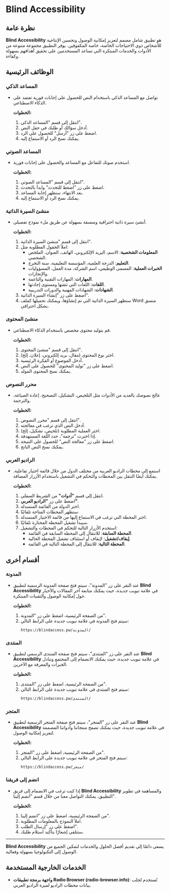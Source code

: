 # Blind Accessibility

## نظرة عامة

**Blind Accessibility** هو تطبيق شامل مصمم لتعزيز إمكانية الوصول وتحسين الإنتاجية للأشخاص ذوي الاحتياجات الخاصة، خاصة المكفوفين. يوفر التطبيق مجموعة متنوعة من الأدوات والخدمات المبتكرة التي تساعد المستخدمين على تحقيق أهدافهم بسهولة وكفاءة.

## الوظائف الرئيسية

### المساعد الذكي

- تواصل مع المساعد الذكي باستخدام النص للحصول على إجابات فورية تعتمد على الذكاء الاصطناعي.

  **الخطوات:**
  1. انتقل إلى قسم "المساعد الذكي".
  2. أدخل سؤالك أو طلبك في حقل النص.
  3. اضغط على زر "أرسل" للحصول على الرد.
  4. يمكنك نسخ الرد أو الاستماع إليه.

### المساعد الصوتي

- استخدم صوتك للتفاعل مع المساعد والحصول على إجابات فورية.

  **الخطوات:**
  1. انتقل إلى قسم "المساعد الصوتي".
  2. اضغط على زر "اضغط للتحدث" وابدأ بالتحدث.
  3. بعد الانتهاء، ستظهر إجابة المساعد.
  4. يمكنك نسخ الرد أو الاستماع إليه.

### منشئ السيرة الذاتية

- أنشئ سيرة ذاتية احترافية ومنسقة بسهولة عن طريق ملء نموذج تفصيلي.

  **الخطوات:**
  1. انتقل إلى قسم "منشئ السيرة الذاتية".
  2. املأ الحقول المطلوبة مثل:
     - **المعلومات الشخصية**: الاسم، البريد الإلكتروني، الهاتف، العنوان، الملخص الشخصي.
     - **التعليم**: الدرجة العلمية، المؤسسة التعليمية، سنة التخرج.
     - **الخبرات العملية**: المسمى الوظيفي، اسم الشركة، مدة العمل، المسؤوليات والإنجازات.
     - **المهارات**: المهارات التقنية والناعمة.
     - **اللغات**: اللغات التي تتقنها ومستوى إجادتها.
     - **الشهادات**: الشهادات المهنية والدورات التدريبية.
  3. اضغط على زر "إنشاء السيرة الذاتية".
  4. ستظهر السيرة الذاتية التي تم إنشاؤها، ويمكنك تحميلها كملف Word منسق بشكل احترافي.

### منشئ المحتوى

- قم بتوليد محتوى مخصص باستخدام الذكاء الاصطناعي.

  **الخطوات:**
  1. انتقل إلى قسم "منشئ المحتوى".
  2. اختر نوع المحتوى (مقال، بريد إلكتروني، إعلان، إلخ).
  3. أدخل الموضوع أو الفكرة الرئيسية.
  4. اضغط على زر "توليد المحتوى" للحصول على النص.
  5. يمكنك نسخ المحتوى المولد.

### محرر النصوص

- عالج نصوصك بالعديد من الأدوات مثل التلخيص، التشكيل، التصحيح، إعادة الصياغة، والترجمة.

  **الخطوات:**
  1. انتقل إلى قسم "محرر النصوص".
  2. أدخل النص الذي ترغب في معالجته.
  3. اختر العملية المطلوبة (تلخيص، تشكيل، إلخ).
  4. إذا اخترت "ترجمة"، حدد اللغة المستهدفة.
  5. اضغط على زر "معالجة النص" للحصول على النتيجة.
  6. يمكنك نسخ النص الناتج.

### الراديو العربي

- استمع إلى محطات الراديو العربية من مختلف الدول من خلال قائمة اختيار تفاعلية. يمكنك أيضًا التنقل بين المحطات والتحكم في التشغيل باستخدام الأزرار المضافة.

  **الخطوات:**
  1. انتقل إلى قسم **"أدوات"** من الشريط السفلي.
  2. اضغط على زر **"الراديو العربي"**.
  3. اختر الدولة من القائمة المنسدلة.
  4. ستظهر المحطات المتاحة تلقائيًا.
  5. اختر المحطة التي ترغب في الاستماع إليها من قائمة الاختيار المنسدلة.
  6. سيبدأ تشغيل المحطة المختارة تلقائيًا.
  7. استخدم الأزرار التالية للتحكم في المحطات والتشغيل:
     - **المحطة السابقة**: للانتقال إلى المحطة السابقة في القائمة.
     - **إيقاف/تشغيل**: لإيقاف أو استئناف تشغيل المحطة الحالية.
     - **المحطة التالية**: للانتقال إلى المحطة التالية في القائمة.

## أقسام أخرى

### المدونة

- عند النقر على زر "المدونة"، سيتم فتح صفحة المدونة الرسمية لتطبيق **Blind Accessibility** في علامة تبويب جديدة، حيث يمكنك متابعة آخر المقالات والأخبار حول إمكانية الوصول والتقنيات المبتكرة.

  **الخطوات:**
  1. من الصفحة الرئيسية، اضغط على زر "المدونة".
  2. سيتم فتح المدونة في علامة تبويب جديدة على الرابط التالي:
     ```
     https://blindaccess.pw/المدونة/
     ```

### المنتدى

- عند النقر على زر "المنتدى"، سيتم فتح صفحة المنتدى الرسمي لتطبيق **Blind Accessibility** في علامة تبويب جديدة، حيث يمكنك الانضمام إلى المجتمع وتبادل الخبرات والمعرفة مع الآخرين.

  **الخطوات:**
  1. من الصفحة الرئيسية، اضغط على زر "المنتدى".
  2. سيتم فتح المنتدى في علامة تبويب جديدة على الرابط التالي:
     ```
     https://blindaccess.pw/المنتدى/
     ```

### المتجر

- عند النقر على زر "المتجر"، سيتم فتح صفحة المتجر الرسمية لتطبيق **Blind Accessibility** في علامة تبويب جديدة، حيث يمكنك تصفح منتجاتنا وأدواتنا المصممة لتعزيز إمكانية الوصول.

  **الخطوات:**
  1. من الصفحة الرئيسية، اضغط على زر "المتجر".
  2. سيتم فتح المتجر في علامة تبويب جديدة على الرابط التالي:
     ```
     https://blindaccess.pw/متجر/
     ```

### انضم إلى فريقنا

- إذا كنت ترغب في الانضمام إلى فريق **Blind Accessibility** والمساهمة في تطوير التطبيق، يمكنك التواصل معنا من خلال قسم "انضم إلينا".

  **الخطوات:**
  1. من الصفحة الرئيسية، اضغط على زر "انضم إلينا".
  2. املأ النموذج بالمعلومات المطلوبة.
  3. اضغط على زر "إرسال الطلب".
  4. ستتلقى إشعارًا بتأكيد استلام طلبك.

---

**Blind Accessibility** يسعى دائمًا إلى تقديم أفضل الحلول والخدمات لتمكين الجميع من الوصول إلى التكنولوجيا بسهولة وفعالية.

## الخدمات الخارجية المستخدمة

- **واجهة برمجة تطبيقات Radio Browser (radio-browser.info)**: تُستخدم لجلب بيانات محطات الراديو لميزة الراديو العربي.
